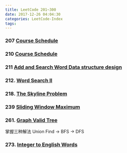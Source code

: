 ```yaml
---
title: LeetCode 201~300
date: 2017-12-26 04:04:30
categories: LeetCode-Index
tags:
---
```


### 207 [Course Schedule](http://www.wayne.ink/2017/12/26/LeetCode/0207-Course-Schedule/)

### 210 [Course Schedule](http://www.wayne.ink/2017/12/26/LeetCode/0210-Course-Schedule-II/)

### 211 [Add and Search Word Data structure design](http://www.wayne.ink/2018/01/06/LeetCode/0211-Add-and-Search-Word-Data-structure-design/)

### 212. [Word Search II](http://www.wayne.ink/2018/01/03/LeetCode/0212-Word-Search-II/) 

### 218. [The Skyline Problem](http://www.wayne.ink/2018/01/04/LeetCode/0218-The-Skyline-Problem/)

### 239 [Sliding Window Maximum](http://www.wayne.ink/2018/01/30/LeetCode/0239-Sliding-Window-Maximum/)

### 261. [Graph Valid Tree](http://www.wayne.ink/2017/12/26/LeetCode/0261-Graph-Valid-Tree/)

掌握三种解法 Union Find -> BFS -> DFS

### 273. [Integer to English Words](http://www.wayne.ink/2017/12/21/LeetCode/0273-Integer-to-English-Words/)
